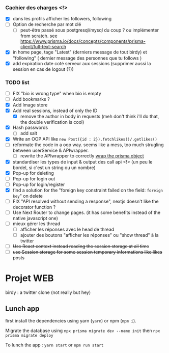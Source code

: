 ### Cachier des charges <!>

- [X] dans les profils afficher les followers, following
- [ ] Option de recherche par mot clé
  - [ ] peut-être passé sous postgresql/mysql du coup ? ou implémenter from scratch. see https://www.prisma.io/docs/concepts/components/prisma-client/full-text-search
- [X] in home page, tage "Latest" (derniers message de tout birdy) et "following" ( dernier message des personnes que tu follows )
- [X] add expiration date coté serveur aux sessions (supprimer aussi la session en cas de logout (?))

### TODO list

- [ ] FIX "bio is wrong type" when bio is empty
- [ ] Add bookmarks ?
- [X] Add Image store
- [X] Add real sessions, instead of only the ID
  - [X] remove the author in body in requests (meh don't think i'll do that, the double verification is cool)
- [X] Hash passwords
  - [ ] add salt
- [X] Write an OOP API like `new Post({id : 2}).fetchlikes()/.getlikes()`
- [ ] reformate the code in a oop way. seems like a mess, too much strugling between userService & APIwrapper.
  - [ ] rewrite the APIwrapper to correctly [wrap the prisma object](https://www.prisma.io/docs/concepts/components/prisma-client/custom-models)
- [X] standardiser les types de input & output des call api <!> (un peu le bordel, si c'est un string ou un nombre)
- [X] Pop-up for deleting
- [ ] Pop-up for login out
- [ ] Pop-up for login/register
- [X] find a solution for the "foreign key constraint failed on the field: `foreign key`" on delete
- [ ] FIX "API resolved without sending a response", nextjs doesn't like the decorator function ?
- [ ] Use Next Router to change pages. (it has some benefits instead of the native javascript one)
- [ ] mieux gérer les thread
  - [ ] afficher les réponses avec le head de thread
  - [ ] ajouter des boutons "afficher les réponses" ou "show thread" à la twitter
- [ ] ~~Use React context instead reading the session storage at all time~~
- [ ] ~~use Session storage for some session temporary informations like likes posts~~

# Projet WEB

birdy : a twitter clone (not really but hey)


## Lunch app

first install the dependencies using yarn (`yarn`) or npm (`npm i`).

Migrate the database using `npx prisma migrate dev --name init` then `npx prisma migrate deploy`

To lunch the app : `yarn start` or `npm run start`